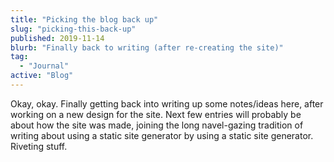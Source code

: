 ```yaml
---
title: "Picking the blog back up"
slug: "picking-this-back-up"
published: 2019-11-14
blurb: "Finally back to writing (after re-creating the site)"
tag:
  - "Journal"
active: "Blog"
---
```


Okay, okay. Finally getting back into writing up some notes/ideas here, after working on a new design for the site. Next few entries will probably be about how the site was made, joining the long navel-gazing tradition of writing about using a static site generator by using a static site generator. Riveting stuff.